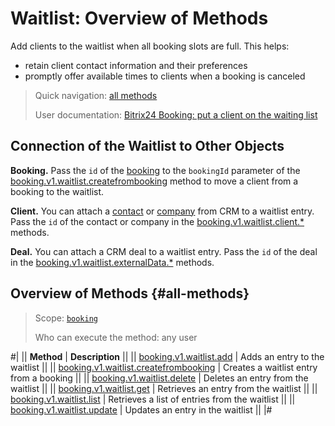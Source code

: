 # Waitlist: Overview of Methods

Add clients to the waitlist when all booking slots are full. This helps:

- retain client contact information and their preferences
- promptly offer available times to clients when a booking is canceled

> Quick navigation: [all methods](#all-methods) 
> 
> User documentation: [Bitrix24 Booking: put a client on the waiting list](https://helpdesk.bitrix24.com/open/24948238/)

## Connection of the Waitlist to Other Objects

**Booking.** Pass the `id` of the [booking](../booking/booking-v1-booking-list.md) to the `bookingId` parameter of the [booking.v1.waitlist.createfrombooking](./booking-v1-waitlist-createfrombooking.md) method to move a client from a booking to the waitlist.

**Client.** You can attach a [contact](../../crm/contacts/index.md) or [company](../../crm/companies/index.md) from CRM to a waitlist entry. Pass the `id` of the contact or company in the [booking.v1.waitlist.client.*](./client/index.md) methods.

**Deal.** You can attach a CRM deal to a waitlist entry. Pass the `id` of the deal in the [booking.v1.waitlist.externalData.*](./external-data/index.md) methods.

## Overview of Methods {#all-methods}

> Scope: [`booking`](../../scopes/permissions.md)
>
> Who can execute the method: any user

#|
|| **Method** | **Description** ||
|| [booking.v1.waitlist.add](./booking-v1-waitlist-add.md) | Adds an entry to the waitlist ||
|| [booking.v1.waitlist.createfrombooking](./booking-v1-waitlist-createfrombooking.md) | Creates a waitlist entry from a booking ||
|| [booking.v1.waitlist.delete](./booking-v1-waitlist-delete.md) | Deletes an entry from the waitlist ||
|| [booking.v1.waitlist.get](./booking-v1-waitlist-get.md) | Retrieves an entry from the waitlist ||
|| [booking.v1.waitlist.list](./booking-v1-waitlist-list.md) | Retrieves a list of entries from the waitlist ||
|| [booking.v1.waitlist.update](./booking-v1-waitlist-update.md) | Updates an entry in the waitlist ||
|#